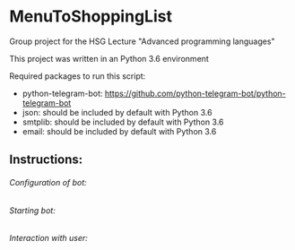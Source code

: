 # MenuToShoppingList

Group project for the HSG Lecture "Advanced programming languages"

This project was written in an Python 3.6 environment

Required packages to run this script:
 - python-telegram-bot: https://github.com/python-telegram-bot/python-telegram-bot
 - json: should be included by default with Python 3.6
 - smtplib: should be included by default with Python 3.6
 - email: should be included by default with Python 3.6
 
 
 ## Instructions:
 
 ###### Configuration of bot:
 
 ###### Starting bot:
 
 ###### Interaction with user:
